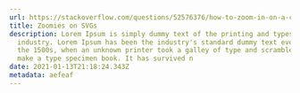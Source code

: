 ```yaml
---
url: https://stackoverflow.com/questions/52576376/how-to-zoom-in-on-a-complex-svg-structure
title: Zoomies on SVGs
description: Lorem Ipsum is simply dummy text of the printing and typesetting
  industry. Lorem Ipsum has been the industry's standard dummy text ever since
  the 1500s, when an unknown printer took a galley of type and scrambled it to
  make a type specimen book. It has survived n
date: 2021-01-13T21:18:24.343Z
metadata: aefeaf
---
```

